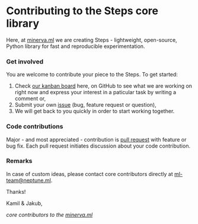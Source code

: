 # Contributing to the Steps core library

Here, at [minerva.ml](https://minerva.ml) we are creating Steps - lightweight, open-source, Python library for fast and reproducible experimentation.

### Get involved
You are welcome to contribute your piece to the Steps. To get started:
1. Check [our kanban board](https://github.com/minerva-ml/steps/projects/1) here, on GitHub to see what we are working on right now and express your interest in a paticular task by writing a comment or,
1. Submit your own [issue](https://github.com/minerva-ml/steps/issues) (bug, feature request or question),
1. We will get back to you quickly in order to start working together.

### Code contributions
Major - and most appreciated - contribution is [pull request](https://github.com/minerva-ml/steps/pulls) with feature or bug fix. Each pull request initiates discussion about your code contribution.

### Remarks
In case of custom ideas, please contact core contributors directly at ml-team@neptune.ml.

Thanks!

Kamil & Jakub,

*core contributors to the [minerva.ml](https://minerva.ml)*
